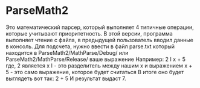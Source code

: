 # ParseMath2


Это математический парсер, который выполняет 4 типичные операции, которые учитывают приоритетность.
В этой версии, программа выполняет чтение с файла, в предыдущей пользователь вводил данные в консоль.
Для подсчета, нужно ввести в файл parse.txt который находится в ParseMath2/MathParse/Debug/ или ParseMath2/MathParse/Release/
ваше выражение
Например:
2 I x + 5
где, 2 является x
		 I - это разделитель между нашим x и выражением
     x + 5 - это само выражение, которое будет считаться
В итоге оно будет выглядеть вот так:
   2 + 5
И результат выдаст 7. 
